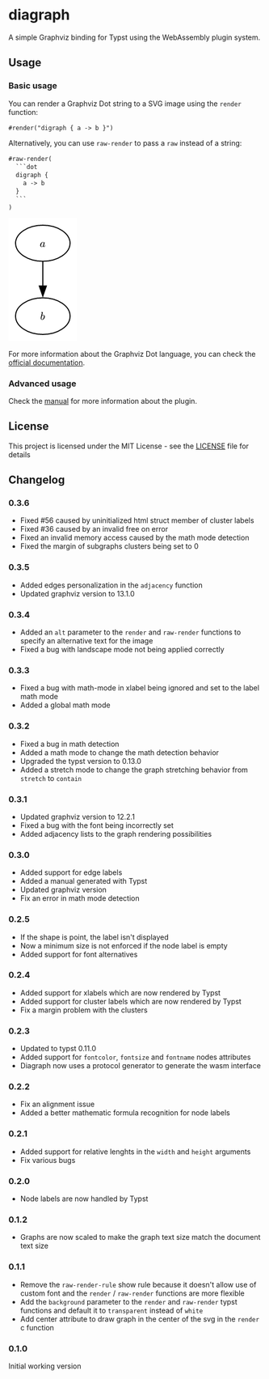 # diagraph

A simple Graphviz binding for Typst using the WebAssembly plugin system.

## Usage

### Basic usage


You can render a Graphviz Dot string to a SVG image using the `render` function:

```typ
#render("digraph { a -> b }")
```

Alternatively, you can use `raw-render` to pass a `raw` instead of a string:

<!--EXAMPLE(raw-render)-->
````typ
#raw-render(
  ```dot
  digraph {
    a -> b
  }
  ```
)
````
![raw-render](https://raw.githubusercontent.com/Robotechnic/diagraph/main/tests/simplegraph/ref/1.png)

For more information about the Graphviz Dot language, you can check the [official documentation](https://graphviz.org/documentation/).

### Advanced usage

Check the [manual](https://raw.githubusercontent.com/Robotechnic/diagraph/main/doc/manual.pdf) for more information about the plugin.


## License

This project is licensed under the MIT License - see the [LICENSE](LICENSE) file for details

## Changelog

### 0.3.6

- Fixed #56 caused by uninitialized html struct member of cluster labels
- Fixed #36 caused by an invalid free on error
- Fixed an invalid memory access caused by the math mode detection
- Fixed the margin of subgraphs clusters being set to 0

### 0.3.5

- Added edges personalization in the `adjacency` function
- Updated graphviz version to 13.1.0

### 0.3.4

- Added an `alt` parameter to the `render` and `raw-render` functions to specify an alternative text for the image
- Fixed a bug with landscape mode not being applied correctly


### 0.3.3

- Fixed a bug with math-mode in xlabel being ignored and set to the label math mode
- Added a global math mode

### 0.3.2

- Fixed a bug in math detection
- Added a math mode to change the math detection behavior
- Upgraded the typst version to 0.13.0
- Added a stretch mode to change the graph stretching behavior from `stretch` to `contain`

### 0.3.1

- Updated graphviz version to 12.2.1
- Fixed a bug with the font being incorrectly set
- Added adjacency lists to the graph rendering possibilities

### 0.3.0

- Added support for edge labels
- Added a manual generated with Typst
- Updated graphviz version
- Fix an error in math mode detection

### 0.2.5

- If the shape is point, the label isn't displayed
- Now a minimum size is not enforced if the node label is empty
- Added support for font alternatives

### 0.2.4

- Added support for xlabels which are now rendered by Typst
- Added support for cluster labels which are now rendered by Typst
- Fix a margin problem with the clusters

### 0.2.3

- Updated to typst 0.11.0
- Added support for `fontcolor`, `fontsize` and `fontname` nodes attributes
- Diagraph now uses a protocol generator to generate the wasm interface

### 0.2.2

- Fix an alignment issue
- Added a better mathematic formula recognition for node labels

### 0.2.1

- Added support for relative lenghts in the `width` and `height` arguments
- Fix various bugs

### 0.2.0

- Node labels are now handled by Typst

### 0.1.2

- Graphs are now scaled to make the graph text size match the document text size

### 0.1.1

- Remove the `raw-render-rule` show rule because it doesn't allow use of custom font and the `render` / `raw-render` functions are more flexible
- Add the `background` parameter to the `render` and `raw-render` typst functions and default it to `transparent` instead of `white`
- Add center attribute to draw graph in the center of the svg in the `render` c function

### 0.1.0

Initial working version
